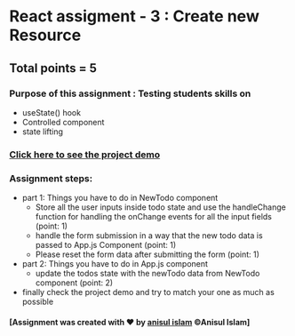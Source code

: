# React assigment - 3 : Create new Resource

## Total points = 5

### Purpose of this assignment : Testing students skills on

- useState() hook
- Controlled component
- state lifting

### [Click here to see the project demo](https://create-new-todo.netlify.app/)

### Assignment steps:

- part 1: Things you have to do in NewTodo component
  - Store all the user inputs inside todo state and use the handleChange function for handling the onChange events for all the input fields (point: 1)
  - handle the form submission in a way that the new todo data is passed to App.js Component (point: 1)
  - Please reset the form data after submitting the form (point: 1)
- part 2: Things you have to do in App.js component
  - update the todos state with the newTodo data from NewTodo component (point: 2)
- finally check the project demo and try to match your one as much as possible

#### [Assignment was created with &hearts; by [anisul islam](https://www.youtube.com/c/anisulislamrubel) &copy;Anisul Islam]
